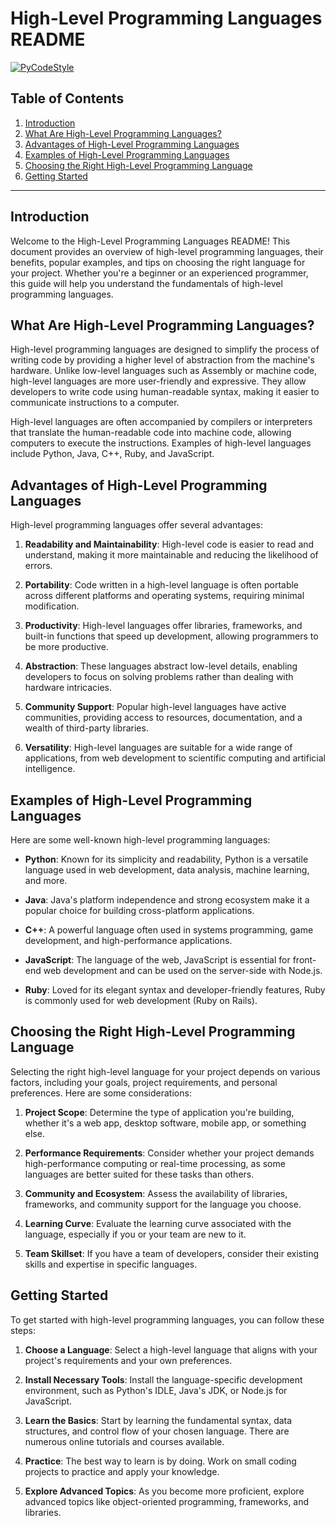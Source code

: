 # High-Level Programming Languages README
[![PyCodeStyle](https://img.shields.io/badge/code%20style-pep8-brightgreen.svg)](https://github.com/PyCQA/pycodestyle)


## Table of Contents
1. [Introduction](#introduction)
2. [What Are High-Level Programming Languages?](#what-are-high-level-programming-languages)
3. [Advantages of High-Level Programming Languages](#advantages-of-high-level-programming-languages)
4. [Examples of High-Level Programming Languages](#examples-of-high-level-programming-languages)
5. [Choosing the Right High-Level Programming Language](#choosing-the-right-high-level-programming-language)
6. [Getting Started](#getting-started)

---

## Introduction

Welcome to the High-Level Programming Languages README! This document provides an overview of high-level programming languages, their benefits, popular examples, and tips on choosing the right language for your project. Whether you're a beginner or an experienced programmer, this guide will help you understand the fundamentals of high-level programming languages.

## What Are High-Level Programming Languages?

High-level programming languages are designed to simplify the process of writing code by providing a higher level of abstraction from the machine's hardware. Unlike low-level languages such as Assembly or machine code, high-level languages are more user-friendly and expressive. They allow developers to write code using human-readable syntax, making it easier to communicate instructions to a computer.

High-level languages are often accompanied by compilers or interpreters that translate the human-readable code into machine code, allowing computers to execute the instructions. Examples of high-level languages include Python, Java, C++, Ruby, and JavaScript.

## Advantages of High-Level Programming Languages

High-level programming languages offer several advantages:

1. **Readability and Maintainability**: High-level code is easier to read and understand, making it more maintainable and reducing the likelihood of errors.

2. **Portability**: Code written in a high-level language is often portable across different platforms and operating systems, requiring minimal modification.

3. **Productivity**: High-level languages offer libraries, frameworks, and built-in functions that speed up development, allowing programmers to be more productive.

4. **Abstraction**: These languages abstract low-level details, enabling developers to focus on solving problems rather than dealing with hardware intricacies.

5. **Community Support**: Popular high-level languages have active communities, providing access to resources, documentation, and a wealth of third-party libraries.

6. **Versatility**: High-level languages are suitable for a wide range of applications, from web development to scientific computing and artificial intelligence.

## Examples of High-Level Programming Languages

Here are some well-known high-level programming languages:

- **Python**: Known for its simplicity and readability, Python is a versatile language used in web development, data analysis, machine learning, and more.

- **Java**: Java's platform independence and strong ecosystem make it a popular choice for building cross-platform applications.

- **C++**: A powerful language often used in systems programming, game development, and high-performance applications.

- **JavaScript**: The language of the web, JavaScript is essential for front-end web development and can be used on the server-side with Node.js.

- **Ruby**: Loved for its elegant syntax and developer-friendly features, Ruby is commonly used for web development (Ruby on Rails).

## Choosing the Right High-Level Programming Language

Selecting the right high-level language for your project depends on various factors, including your goals, project requirements, and personal preferences. Here are some considerations:

1. **Project Scope**: Determine the type of application you're building, whether it's a web app, desktop software, mobile app, or something else.

2. **Performance Requirements**: Consider whether your project demands high-performance computing or real-time processing, as some languages are better suited for these tasks than others.

3. **Community and Ecosystem**: Assess the availability of libraries, frameworks, and community support for the language you choose.

4. **Learning Curve**: Evaluate the learning curve associated with the language, especially if you or your team are new to it.

5. **Team Skillset**: If you have a team of developers, consider their existing skills and expertise in specific languages.

## Getting Started

To get started with high-level programming languages, you can follow these steps:

1. **Choose a Language**: Select a high-level language that aligns with your project's requirements and your own preferences.

2. **Install Necessary Tools**: Install the language-specific development environment, such as Python's IDLE, Java's JDK, or Node.js for JavaScript.

3. **Learn the Basics**: Start by learning the fundamental syntax, data structures, and control flow of your chosen language. There are numerous online tutorials and courses available.

4. **Practice**: The best way to learn is by doing. Work on small coding projects to practice and apply your knowledge.

5. **Explore Advanced Topics**: As you become more proficient, explore advanced topics like object-oriented programming, frameworks, and libraries.


